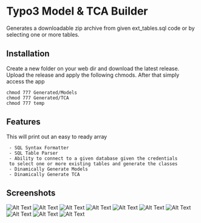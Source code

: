 
# Typo3 Model & TCA Builder

Generates a downloadable zip archive from given ext_tables.sql code or by selecting one or
more tables.


## Installation

Create a new folder on your web dir and download the latest release. Upload the release and apply the following chmods. After that simply access the app

```
chmod 777 Generated/Models
chmod 777 Generated/TCA
chmod 777 temp
```

## Features
This will print out an easy to ready array

``` 
 - SQL Syntax Formatter
 - SQL Table Parser
 - Ability to connect to a given database given the credentials 
 to select one or more existing tables and generate the classes
 - Dinamically Generate Models
 - Dinamically Generate TCA

```


## Screenshots

![Alt Text](https://raw.github.com/alexanderthegreat96/typo3-model-tca-builder/origin/screenshots/main.png)
![Alt Text](https://raw.github.com/alexanderthegreat96/typo3-model-tca-builder/origin/screenshots/main-2.png)
![Alt Text](https://raw.github.com/alexanderthegreat96/typo3-model-tca-builder/origin/screenshots/main-3.png)
![Alt Text](https://raw.github.com/alexanderthegreat96/typo3-model-tca-builder/origin/screenshots/main-4.png)
![Alt Text](https://raw.github.com/alexanderthegreat96/typo3-model-tca-builder/origin/screenshots/main-5.png)
![Alt Text](https://raw.github.com/alexanderthegreat96/typo3-model-tca-builder/origin/screenshots/main-6.png)
![Alt Text](https://raw.github.com/alexanderthegreat96/typo3-model-tca-builder/origin/screenshots/main-7.png)
![Alt Text](https://raw.github.com/alexanderthegreat96/typo3-model-tca-builder/origin/screenshots/main-8.png)
![Alt Text](https://raw.github.com/alexanderthegreat96/typo3-model-tca-builder/origin/screenshots/main-9.png)
![Alt Text](https://raw.github.com/alexanderthegreat96/typo3-model-tca-builder/origin/screenshots/main-10.png)
